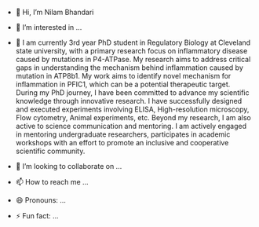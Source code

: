 - 👋 Hi, I’m Nilam Bhandari
- 👀 I’m interested in ...
- 🌱 I am currently 3rd year PhD student in Regulatory Biology at Cleveland state university, with a primary research focus on inflammatory disease caused by mutations in P4-ATPase. My research aims to address critical gaps in understanding the mechanism behind inflammation caused by mutation in ATP8b1. My work aims to identify novel mechanism for inflammation in PFIC1, which can be a potential therapeutic target. During my PhD journey, I have been committed to advance my scientific knowledge through innovative research. I have successfully designed and executed experiments involving ELISA, High-resolution microscopy, Flow cytometry, Animal experiments, etc. Beyond my research, I am also active to science communication and mentoring. I am actively engaged in mentoring undergraduate researchers, participates in academic workshops with an effort to promote an inclusive and cooperative scientific community.

- 💞️ I’m looking to collaborate on ...
- 📫 How to reach me ...
- 😄 Pronouns: ...
- ⚡ Fun fact: ...

<!---
bhannilam/bhannilam is a ✨ special ✨ repository because its `README.md` (this file) appears on your GitHub profile.
You can click the Preview link to take a look at your changes.
--->
